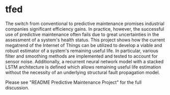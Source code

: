 # tfed
The switch from conventional to predictive maintenance promises industrial companies significant
efficiency gains. In practice, however, the successful use of predictive maintenance often fails due
to great uncertainties in the assessment of a system's health status. This project shows how the
current megatrend of the Internet of Things can be utilized to develop a viable and robust estimator
of a system's remaining useful life. In particular, various filter and smoothing methods are
implemented and tested to account for sensor noise. Additionally, a recurrent neural network model
with a stacked LSTM architecture is defined which allows remaining useful life estimation without
the necessity of an underlying structural fault propagation model.

Please see "README Predictive Maintenance Project" for the full discussion.

